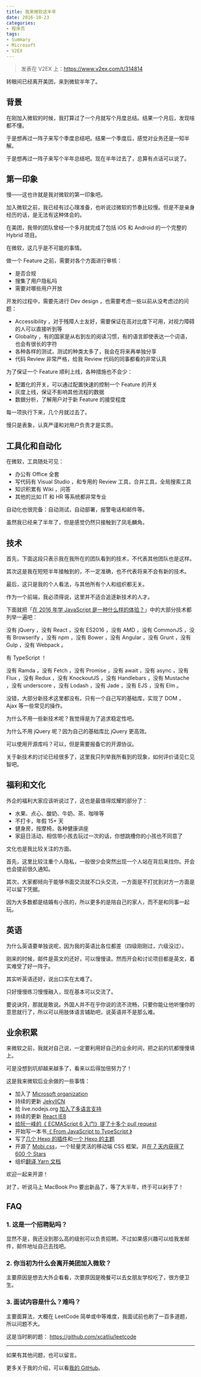 ```yaml
---
title: 我来微软这半年
date: 2016-10-23
categories:
- 程序员
tags:
- Summary
- Microsoft
- V2EX
---
```


> 发表在 V2EX 上：https://www.v2ex.com/t/314814

转眼间已经离开美团，来到微软半年了。

## 背景

在刚加入微软的时候，我打算过了一个月就写个月度总结。结果一个月后，发现啥都不懂。

于是想再过一阵子来写个季度总结吧。结果一个季度后，感觉对业务还是一知半解。

于是想再过一阵子来写个半年总结吧。现在半年过去了，总算有点话可以说了。

## 第一印象

慢——这也许就是我对微软的第一印象吧。

加入微软之前，我已经有过心理准备，也听说过微软的节奏比较慢。但是不是亲身经历的话，是无法有这种体会的。

在美团，我带的团队曾经一个多月就完成了包括 iOS 和 Android 的一个完整的 Hybrid 项目。

在微软，这几乎是不可能的事情。

<!-- more -->

做一个 Feature 之前，需要对各个方面进行审核：

- 是否合规
- 搜集了用户隐私吗
- 需要对哪些用户开放

开发的过程中，需要先进行 Dev design ，也需要考虑一些以前从没考虑过的问题：

- Accessibility ，对于残障人士友好，需要保证在高对比度下可用，对视力障碍的人可以直接听到等
- Globality ，有的国家是从右到左的阅读习惯，有的语言即使表达一个词语，也会有很长的字符
- 各种各样的测试，测试的种类太多了，我会在将来再单独分享
- 代码 Review 非常严格，给我 Review 代码的同事都看的非常认真

为了保证一个 Feature 顺利上线，各种措施也不会少：

- 配置化的开关，可以通过配置快速的控制一个 Feature 的开关
- 灰度上线，保证不影响其他流程的数据
- 数据分析，了解用户对于新 Feature 的接受程度

每一项执行下来，几个月就过去了。

慢只是表象，认真严谨和对用户负责才是实质。

## 工具化和自动化

在微软，工具随处可见：

- 办公有 Office 全套
- 写代码有 Visual Studio ，和专用的 Review 工具，合并工具，全局搜索工具
- 知识积累有 Wiki ，问答
- 其他的比如 IT 和 HR 等系统都非常专业

自动化也很完备：自动测试，自动部署，报警电话和邮件等。

虽然我已经来了半年了，但是感觉仍然只接触到了凤毛麟角。

## 技术

首先，下面这段只表示我在我所在的团队看到的技术，不代表其他团队也是这样。

其次这是我在短短半年接触到的，不一定准确，也不代表将来不会有新的技术。

最后，这只是我的个人看法，与其他所有个人和组织都无关。

作为一个前端，我必须得说，这里并不适合追逐新技术的人才。

下面就把「[在 2016 年学 JavaScript 是一种什么样的体验？]( https://www.v2ex.com/t/310767)」中的大部分技术都列举一遍吧：

没有 jQuery ，没有 React ，没有 ES2016 ，没有 AMD ，没有 CommonJS ，没有 Browserify ，没有 npm ，没有 Bower ，没有 Angular ，没有 Grunt ，没有 Gulp ，没有 Webpack 。

有 TypeScript ！

没有 Ramda ，没有 Fetch ，没有 Promise ，没有 await ，没有 async ，没有 Flux ，没有 Redux ，没有 KnockoutJS ，没有 Handlebars ，没有 Mustache ，没有 underscore ，没有 Lodash ，没有 Jade ，没有 EJS ，没有 Elm 。

没错，大部分新技术这里都没有。只有一个自己写的基础库，实现了 DOM ， Ajax 等一些常见的操作。

为什么不用一些新技术呢？我觉得是为了追求稳定性吧。

为什么不用 jQuery 呢？因为自己的基础库比 jQuery 更高效。

可以使用开源库吗？可以，但是需要报备它的开源协议。

关于新技术的讨论已经很多了，这里我只列举我所看到的现象，如何评价请见仁见智吧。

## 福利和文化

外企的福利大家应该听说过了，这也是最值得炫耀的部分了：

- 水果、点心、酸奶、牛奶、茶、咖啡等
- 不打卡，年假 15+ 天
- 健身房，按摩椅，各种健康讲座
- 家庭日活动，相信带小孩去玩过一次的话，你想跳槽你的小孩也不同意了

文化也是我比较关注的方面。

首先，这里比较注重个人隐私，一般很少会突然出现一个人站在背后来找你。开会也会提前很久通知。

其次，大家都倾向于能够书面交流就不口头交流，一方面是不打扰到对方一方面是可以留下凭据。

因为大多数都是结婚有小孩的，所以更多的是陪自己的家人，而不是和同事一起玩。

## 英语

为什么英语要单独说呢，因为我的英语比各位都差（四级刚刚过，六级没过）。

刚来的时候，邮件是英文的还好，可以慢慢读。然而开会和讨论项目都是英文，着实难受了好一阵子。

其实听英语还好，说出口实在太难了。

只好慢慢练习慢慢融入，现在基本可以交流了。

要说诀窍，那就是敢说。外国人并不在乎你说的流不流畅，只要你能让他听懂你的意思就行了，所以可以用肢体语言辅助吧，说英语并不是那么难。

## 业余积累

来微软之前，我就对自己说，一定要利用好自己的业余时间，把之前的坑都慢慢填上。

可是没想到坑却越来越多了，看来以后得加倍努力了！

这是我来微软后业余做的一些事情：

- 加入了 [Microsoft organization]( https://github.com/xcatliu)
- 持续的更新 [JekyllCN]( https://github.com/xcatliu/jekyllcn)
- 给 live.nodejs.org [加入了多语言支持]( https://github.com/nodejs/live.nodejs.org/pull/43)
- 持续的更新 [React IE8]( https://github.com/xcatliu/react-ie8)
- [给阮一峰的《 ECMAScript 6 入门》提了十多个 pull request]( https://github.com/ruanyf/es6tutorial/pulls?utf8=%E2%9C%93&q=is%3Apr%20author%3Axcatliu%20)
- 开始写一本书[《 From JavaScript to TypeScript 》]( https://github.com/xcatliu/from-javascript-to-typescript)
- 写了[几个 Hexo 的插件]( https://www.v2ex.com/t/289667)和[一个 Hexo 的主题]( https://www.v2ex.com/t/288151)
- 开源了 [Mobi.css]( https://github.com/xcatliu/mobi.css)，一个轻量灵活的移动端 CSS 框架。并[在 7 天内获得了 600 个 Stars]( https://www.v2ex.com/t/304129)
- 组织[翻译 Yarn 文档]( https://github.com/xcatliu/yarnpkg-website)

欢迎一起来开源！

对了，听说马上 MacBook Pro 要出新品了，等了大半年，终于可以剁手了！

## FAQ

### 1. 这是一个招聘贴吗？

显然不是，我还没到那么高的级别可以负责招聘。不过如果感兴趣可以给我发邮件，邮件地址自己去找吧。

### 2. 你当初为什么会离开美团加入微软？

主要原因是想去大外企看看，次要原因是晚餐可以去女朋友学校吃了，很方便卫生。

### 3. 面试内容是什么？难吗？

主要面算法，大概在 LeetCode 简单或中等难度，我面试前也刷了一百多道题，所以问题不大。

这是当时刷的题： https://github.com/xcatliu/leetcode

---

如果有其他问题，也可以留言。

更多关于我的介绍，可以看[我的 GitHub]( https://github.com/xcatliu)。